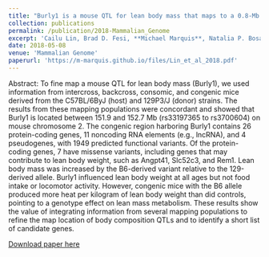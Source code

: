 ```yaml
---
title: "Burly1 is a mouse QTL for lean body mass that maps to a 0.8-Mb region of chromosome 2"
collection: publications
permalink: /publication/2018-Mammalian_Genome
excerpt: 'Cailu Lin, Brad D. Fesi, **Michael Marquis**, Natalia P. Bosak, Anna Lysenko, Mohammed Amin Koshnevisan, Fujiko F. Duke, Maria L. Theodorides, Theodore M. Nelson, Amanda H. McDaniel, Mauricio Avigdor, Charles J. Arayata, Lauren Shaw, Alexander A. Bachmanov, Danielle R. Reed. _Mammalian Genome_ 29 (2018): 325-343.'
date: 2018-05-08
venue: 'Mammalian Genome'
paperurl: 'https://m-marquis.github.io/files/Lin_et_al_2018.pdf'
---
```

Abstract: To fine map a mouse QTL for lean body mass (Burly1), we used information from intercross, backcross, consomic, and congenic mice derived from the C57BL/6ByJ (host) and 129P3/J (donor) strains. The results from these mapping populations were concordant and showed that Burly1 is located between 151.9 and 152.7 Mb (rs33197365 to rs3700604) on mouse chromosome 2. The congenic region harboring Burly1 contains 26 protein-coding genes, 11 noncoding RNA elements (e.g., lncRNA), and 4 pseudogenes, with 1949 predicted functional variants. Of the protein-coding genes, 7 have missense variants, including genes that may contribute to lean body weight, such as Angpt41, Slc52c3, and Rem1. Lean body mass was increased by the B6-derived variant relative to the 129-derived allele. Burly1 influenced lean body weight at all ages but not food intake or locomotor activity. However, congenic mice with the B6 allele produced more heat per kilogram of lean body weight than did controls, pointing to a genotype effect on lean mass metabolism. These results show the value of integrating information from several mapping populations to refine the map location of body composition QTLs and to identify a short list of candidate genes.

[Download paper here](https://m-marquis.github.io/files/Lin_et_al_2018.pdf)
